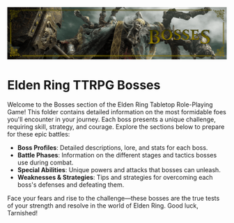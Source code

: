 <img src="../assets/_banners/banner_bosses.png">

# Elden Ring TTRPG Bosses

Welcome to the Bosses section of the Elden Ring Tabletop Role-Playing Game! This folder contains detailed information on the most formidable foes you'll encounter in your journey. Each boss presents a unique challenge, requiring skill, strategy, and courage. Explore the sections below to prepare for these epic battles:

- **Boss Profiles**: Detailed descriptions, lore, and stats for each boss.
- **Battle Phases**: Information on the different stages and tactics bosses use during combat.
- **Special Abilities**: Unique powers and attacks that bosses can unleash.
- **Weaknesses & Strategies**: Tips and strategies for overcoming each boss's defenses and defeating them.

Face your fears and rise to the challenge—these bosses are the true tests of your strength and resolve in the world of Elden Ring. Good luck, Tarnished!